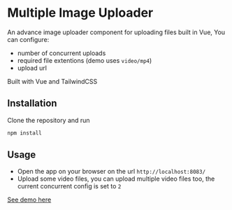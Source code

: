 #  Multiple Image Uploader

An advance image uploader component for uploading files built in Vue, You can configure:

* number of concurrent uploads
* required file extentions (demo uses `video/mp4`)
* upload url

Built with Vue and TailwindCSS


## Installation

Clone the repository and run 

```bash
npm install
```

## Usage

* Open the app on your browser on the url `http://localhost:8083/`
* Upload some video files, you can upload multiple video files too, the current concurrent config is set to `2`


[See demo here](https://vue-multi-uploader.netlify.app/)
